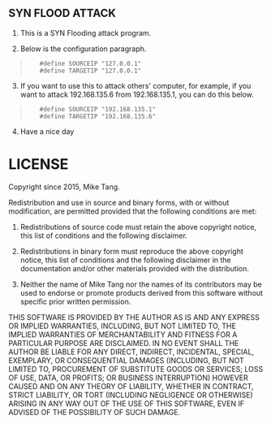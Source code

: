 SYN FLOOD ATTACK
---
1. This is a SYN Flooding attack program.

2. Below is the configuration paragraph.
> ```
>	 #define SOURCEIP "127.0.0.1"
>	 #define TARGETIP "127.0.0.1"
> ```

3. If you want to use this to attack others' computer, for example, if you want to attack 192.168.135.6 from 192.168.135.1, you can do this below.
> ```
>	 #define SOURCEIP "192.168.135.1"
>	 #define TARGETIP "192.168.135.6"
> ```

4. Have a nice day

LICENSE
===
Copyright since 2015, Mike Tang.

Redistribution and use in source and binary forms, with or without
modification, are permitted provided that the following conditions are
met:

1. Redistributions of source code must retain the above copyright
    notice, this list of conditions and the following disclaimer.

2. Redistributions in binary form must reproduce the above copyright
    notice, this list of conditions and the following disclaimer in
    the documentation and/or other materials provided with the
    distribution.

3. Neither the name of Mike Tang nor the names of its
    contributors may be used to endorse or promote products derived
    from this software without specific prior written permission.

THIS SOFTWARE IS PROVIDED BY THE AUTHOR AS IS AND ANY EXPRESS OR
IMPLIED WARRANTIES, INCLUDING, BUT NOT LIMITED TO, THE IMPLIED
WARRANTIES OF MERCHANTABILITY AND FITNESS FOR A PARTICULAR PURPOSE ARE
DISCLAIMED. IN NO EVENT SHALL THE AUTHOR BE LIABLE FOR ANY DIRECT,
INDIRECT, INCIDENTAL, SPECIAL, EXEMPLARY, OR CONSEQUENTIAL DAMAGES
(INCLUDING, BUT NOT LIMITED TO, PROCUREMENT OF SUBSTITUTE GOODS OR
SERVICES; LOSS OF USE, DATA, OR PROFITS; OR BUSINESS INTERRUPTION)
HOWEVER CAUSED AND ON ANY THEORY OF LIABILITY, WHETHER IN CONTRACT,
STRICT LIABILITY, OR TORT (INCLUDING NEGLIGENCE OR OTHERWISE) ARISING
IN ANY WAY OUT OF THE USE OF THIS SOFTWARE, EVEN IF ADVISED OF THE
POSSIBILITY OF SUCH DAMAGE.
